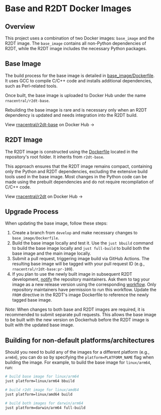 # Base and R2DT Docker Images

## Overview

This project uses a combination of two Docker images: `base_image` and the R2DT image. The `base_image` contains all non-Python dependencies of R2DT, while the R2DT image includes the necessary Python packages.

## Base Image

The build process for the base image is detailed in [base_image/Dockerfile](https://github.com/RNAcentral/R2DT/blob/main/base_image/Dockerfile). It uses GCC to compile C/C++ code and installs additional dependencies, such as Perl-related tools.

Once built, the base image is uploaded to Docker Hub under the name `rnacentral/r2dt-base`.

Rebuilding the base image is rare and is necessary only when an R2DT dependency is updated and needs integration into the R2DT build.

View [rnacentral/r2dt-base](https://hub.docker.com/r/rnacentral/r2dt-base) on Docker Hub &rarr;

## R2DT Image

The R2DT image is constructed using the [Dockerfile](https://github.com/RNAcentral/R2DT/blob/main/Dockerfile) located in the repository's root folder. It inherits from `r2dt-base`.

This approach ensures that the R2DT image remains compact, containing only the Python and R2DT dependencies, excluding the extensive build tools used in the base image. Most changes in the Python code can be made using the prebuilt dependencies and do not require recompilation of C/C++ code.

View [rnacentral/r2dt](https://hub.docker.com/r/rnacentral/r2dt) on Docker Hub &rarr;

## Upgrade Process

When updating the base image, follow these steps:

1. Create a branch from `develop` and make necessary changes to `base_image/Dockerfile`.
2. Build the base image locally and test it. Use the `just bbuild` command to build the base image locally and `just full-build` to build both the base image and the main image locally.
3. Submit a pull request, triggering image build via GitHub Actions. The resulting base image will be tagged with your pull request ID (e.g., `rnacentral/r2dt-base:pr-109`).
4. If you plan to use the newly built image in subsequent R2DT development, [notify](https://github.com/rnacentral/r2dt/issues/new) the repository maintainers. Ask them to tag your image as a new release version using the corresponding [workflow](https://github.com/RNAcentral/R2DT/actions/workflows/tag-base-image.yml). Only repository maintainers have permission to run this workflow. Update the `FROM` directive in the R2DT's image Dockerfile to reference the newly tagged base image.

_Note_: When changes to both base and R2DT images are required, it is recommended to submit separate pull requests. This allows the base image to be built with the new version on Dockerhub before the R2DT image is built with the updated base image.

## Building for non-default platforms/architectures

Should you need to build any of the images for a different platform (e.g., `arm64`), you can do so by specifying the `platform=PLATFORM_NAME` flag when building the image. For example, to build the base image for `linux/arm64`, run:

```bash
# build base image for linux/arm64
just platform=linux/arm64 bbuild

# build r2dt image for linux/amd64
just platform=linux/amd64 build

# build both images for darwin/arm64
just platform=darwin/arm64 full-build
```
